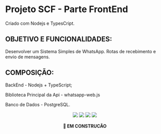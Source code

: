 # Projeto SCF - Parte FrontEnd

 Criado com Nodejs e TypesCript.

## OBJETIVO E FUNCIONALIDADES:
  Desenvolver um Sistema Simples de WhatsApp.
  Rotas de recebimento e envio de mensagens.

## COMPOSIÇÃO:
  <p>BackEnd - Nodejs + TypeScript;</p>
  <p>Biblioteca Principal da Api - whatsapp-web.js</p>
  <p>Banco de Dados - PostgreSQL.</p>

<p align="center">
  <img align="center" src="https://img.shields.io/static/v1?label=Tec&style=flat-square&logo=ReactJs&message=ReactJs&color=blue"/>
	<img align="center" src="https://img.shields.io/static/v1?label=Tec&style=flat-square&logo=ReactNative&message=ReactNative&color=blue"/>
  <img align="center" src="https://img.shields.io/static/v1?label=Tec&style=flat-square&logo=PostgreSQL&message=PostgreSQL&color=blue"/>
  <img align="center" src="https://img.shields.io/static/v1?label=Tec&style=flat-square&logo=TypeScript&message=TypeScript&color=blue"/>
</p>

<h4 align="center"> 
	 🚀 EM CONSTRUCÃO
</h4>
